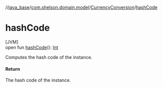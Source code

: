 //[java_base](../../../index.md)/[com.shelson.domain.model](../index.md)/[CurrencyConversion](index.md)/[hashCode](hash-code.md)

# hashCode

[JVM]\
open fun [hashCode](hash-code.md)(): [Int](https://kotlinlang.org/api/latest/jvm/stdlib/kotlin/-int/index.html)

Computes the hash code of the instance.

#### Return

The hash code of the instance.
